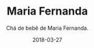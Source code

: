 ---
title: Maria Fernanda
subtitle: "Chá de bebê de Maria Fernanda."
layout: default
modal-id: 34
date: 2018-03-27
img: "cha_maria_fernanda-893x272.jpg"
thumbnail: "cha_maria_fernanda-893x272.jpg"
alt: image-alt
project-date: April 2014
client: Start Bootstrap
category: Web Development
description: "
Chá de bebê de Maria Fernanda.
"

---